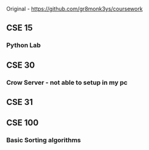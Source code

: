Original - https://github.com/gr8monk3ys/coursework

## CSE 15

### Python Lab

## CSE 30 

### Crow Server - not able to setup in my pc

## CSE 31

## CSE 100

### Basic Sorting algorithms